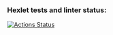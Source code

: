 ### Hexlet tests and linter status:
[![Actions Status](https://github.com/Katherina314/java-project-61/actions/workflows/hexlet-check.yml/badge.svg)](https://github.com/Katherina314/java-project-61/actions)
